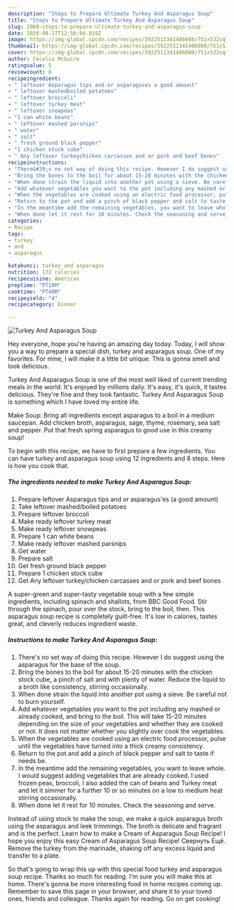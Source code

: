 ```yaml
---
description: "Steps to Prepare Ultimate Turkey And Asparagus Soup"
title: "Steps to Prepare Ultimate Turkey And Asparagus Soup"
slug: 2060-steps-to-prepare-ultimate-turkey-and-asparagus-soup
date: 2020-08-27T12:56:04.819Z
image: https://img-global.cpcdn.com/recipes/5922511341486080/751x532cq70/turkey-and-asparagus-soup-recipe-main-photo.jpg
thumbnail: https://img-global.cpcdn.com/recipes/5922511341486080/751x532cq70/turkey-and-asparagus-soup-recipe-main-photo.jpg
cover: https://img-global.cpcdn.com/recipes/5922511341486080/751x532cq70/turkey-and-asparagus-soup-recipe-main-photo.jpg
author: Cecelia McGuire
ratingvalue: 5
reviewcount: 8
recipeingredient:
- " leftover Asparagus tips and or asparaguses a good amount"
- " leftover mashedboiled potatoes"
- " leftover broccoli"
- " leftover turkey meat"
- " leftover snowpeas"
- "1 can white beans"
- " leftover mashed parsnips"
- " water"
- " salt"
- " fresh ground black pepper"
- "1 chicken stock cube"
- " Any leftover turkeychicken carcasses and or pork and beef bones"
recipeinstructions:
- "There&#39;s no set way of doing this recipe. However I do suggest using the asparagus for the base of the soup."
- "Bring the bones to the boil for about 15-20 minutes with the chicken stock cube, a pinch of salt and with plenty of water. Reduce the liquid to a broth like consistency, stirring occasionally."
- "When done strain the liquid into another pot using a sieve. Be careful not to burn yourself."
- "Add whatever vegetables you want to the pot including any mashed or already cooked, and bring to the boil. This will take 15-20 minutes depending on the size of your vegetables and whether they are cooked or not. It does not matter whether you slightly over cook the vegetables."
- "When the vegetables are cooked using an electric food processor, pulse until the vegetables have turned into a thick creamy consistency."
- "Return to the pot and add a pinch of black pepper and salt to taste if needs be."
- "In the meantime add the remaining vegetables, you want to leave whole. I would suggest adding vegetables that are already cooked. I used frozen peas, broccoli, I also added the can of beans and Turkey meat and let it simmer for a further 10 or so minutes on a low to medium heat stirring occasionally."
- "When done let it rest for 10 minutes. Check the seasoning and serve."
categories:
- Recipe
tags:
- turkey
- and
- asparagus

katakunci: turkey and asparagus 
nutrition: 172 calories
recipecuisine: American
preptime: "PT18M"
cooktime: "PT40M"
recipeyield: "4"
recipecategory: Dinner

---
```



![Turkey And Asparagus Soup](https://img-global.cpcdn.com/recipes/5922511341486080/751x532cq70/turkey-and-asparagus-soup-recipe-main-photo.jpg)

Hey everyone, hope you're having an amazing day today. Today, I will show you a way to prepare a special dish, turkey and asparagus soup. One of my favorites. For mine, I will make it a little bit unique. This is gonna smell and look delicious.

Turkey And Asparagus Soup is one of the most well liked of current trending meals in the world. It's enjoyed by millions daily. It's easy, it's quick, it tastes delicious. They're fine and they look fantastic. Turkey And Asparagus Soup is something which I have loved my entire life.

Make Soup: Bring all ingredients except asparagus to a boil in a medium saucepan. Add chicken broth, asparagus, sage, thyme, rosemary, sea salt and pepper. Put that fresh spring asparagus to good use in this creamy soup!


To begin with this recipe, we have to first prepare a few ingredients. You can have turkey and asparagus soup using 12 ingredients and 8 steps. Here is how you cook that.

<!--inarticleads1-->

##### The ingredients needed to make Turkey And Asparagus Soup:

1. Prepare  leftover Asparagus tips and or asparagus&#39;es (a good amount)
1. Take  leftover mashed/boiled potatoes
1. Prepare  leftover broccoli
1. Make ready  leftover turkey meat
1. Make ready  leftover snowpeas
1. Prepare 1 can white beans
1. Make ready  leftover mashed parsnips
1. Get  water
1. Prepare  salt
1. Get  fresh ground black pepper
1. Prepare 1 chicken stock cube
1. Get  Any leftover turkey/chicken carcasses and or pork and beef bones


A super-green and super-tasty vegetable soup with a few simple ingredients, including spinach and shallots, from BBC Good Food. Stir through the spinach, pour over the stock, bring to the boil, then. This asparagus soup recipe is completely guilt-free. It&#39;s low in calories, tastes great, and cleverly reduces ingredient waste. 

<!--inarticleads2-->

##### Instructions to make Turkey And Asparagus Soup:

1. There&#39;s no set way of doing this recipe. However I do suggest using the asparagus for the base of the soup.
1. Bring the bones to the boil for about 15-20 minutes with the chicken stock cube, a pinch of salt and with plenty of water. Reduce the liquid to a broth like consistency, stirring occasionally.
1. When done strain the liquid into another pot using a sieve. Be careful not to burn yourself.
1. Add whatever vegetables you want to the pot including any mashed or already cooked, and bring to the boil. This will take 15-20 minutes depending on the size of your vegetables and whether they are cooked or not. It does not matter whether you slightly over cook the vegetables.
1. When the vegetables are cooked using an electric food processor, pulse until the vegetables have turned into a thick creamy consistency.
1. Return to the pot and add a pinch of black pepper and salt to taste if needs be.
1. In the meantime add the remaining vegetables, you want to leave whole. I would suggest adding vegetables that are already cooked. I used frozen peas, broccoli, I also added the can of beans and Turkey meat and let it simmer for a further 10 or so minutes on a low to medium heat stirring occasionally.
1. When done let it rest for 10 minutes. Check the seasoning and serve.


Instead of using stock to make the soup, we make a quick asparagus broth using the asparagus and leek trimmings. The broth is delicate and fragrant and is the perfect. Learn how to make a Cream of Asparagus Soup Recipe! I hope you enjoy this easy Cream of Asparagus Soup Recipe! Свернуть Ещё. Remove the turkey from the marinade, shaking off any excess liquid and transfer to a plate. 

So that's going to wrap this up with this special food turkey and asparagus soup recipe. Thanks so much for reading. I'm sure you will make this at home. There's gonna be more interesting food in home recipes coming up. Remember to save this page in your browser, and share it to your loved ones, friends and colleague. Thanks again for reading. Go on get cooking!
